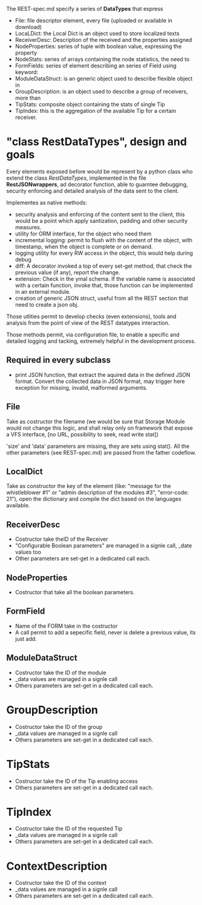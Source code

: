 
The REST-spec.md specify a series of **DataTypes** that express 

  * File: file descriptor element, every file (uploaded or available in download) 
  * LocaLDict: the Local Dict is an object used to store localized texts
  * ReceiverDesc: Description of the received and the properties assigned
  * NodeProperties: series of tuple with boolean value, expressing the property
  * NodeStats: series of arrays containing the node statistics, the need to
  * FormFields: series of element describing an series of Field using keyword:
  * ModuleDataStruct: is an generic object used to describe flexible object in
  * GroupDescription: is an object used to describe a group of receivers, more than
  * TipStats: composite object containing the stats of  single Tip
  * TipIndex: this is the aggregation of the available Tip for a certain receiver.


# "class RestDataTypes", design and goals

Every elements exposed before would be represent by a python class who extend the class _RestDataTypes_, implemented in the file **RestJSONwrappers**, ad decorator function, able to guarntee debugging, security enforcing and detailed analysis of the data sent to the client.

Implementes as native methods:

  * security analysis and enforcing of the content sent to the client, this would be a point which apply santization, padding and other security measures.
  * utility for ORM interface, for the object who need them
  * incremental logging: permit to flush with the content of the object, with timestamp, when the object is complete or on demand.
  * logging utility for every RW access in the object, this would help during debug
  * diff: A decorator invoked a top of every set-get method, that check the previous value (if any), report the change.
  * extension: Check in the ymal schema. If the variable name is associated with a certain function, invoke that, those function can be implemented in an external module.
  * creation of generic JSON struct, useful from all the REST section that need to create a json obj.

Those utlities permit to develop checks (even extensions), tools and analysis from the point of view of the REST datatypes interaction.

Those methods permit, via configuration file, to enable a specific and detailed logging and tacking, extremely helpful in the development process.

## Required in every subclass

  * print JSON function, that extract the aquired data in the defined JSON format. Convert the collected data in JSON format, may trigger here exception for missing, invalid, malformed arguments.

## File

Take as costructor the filename (we would be sure that Storage Module would not change this logic, and shall relay only on framework that expose a VFS interface, [no URL, possibility to seek, read write stat])

'size' and 'data' parameters are missing, they are sets using stat().
All the other parameters (see REST-spec.md) are passed from the father codeflow.


## LocalDict

Take as constructor the key of the element (like: "message for the whistleblower #1" or "admin description of the modules #3", "error-code: 21"), open the dictionary and compile the dict based on the languages available.

## ReceiverDesc

  * Costructor take theID of the Receiver
  * "Configurable Boolean parameters" are managed in a signle call, _date values too
  * Other parameters are set-get in a dedicated call each.

## NodeProperties

  * Costructor that take all the boolean parameters.

## FormField

  * Name of the FORM take in the costructor
  * A call permit to add a sepecific field, never is delete a previous value, its just add.

## ModuleDataStruct

  * Costructor take the ID of the module
  * _data values are managed in a signle call
  * Others parameters are set-get in a dedicated call each.

# GroupDescription

  * Costructor take the ID of the group
  * _data values are managed in a signle call
  * Others parameters are set-get in a dedicated call each.

# TipStats

  * Costructor take the ID of the Tip enabling access
  * Others parameters are set-get in a dedicated call each.

# TipIndex

  * Costructor take the ID of the requested Tip
  * _data values are managed in a signle call
  * Others parameters are set-get in a dedicated call each.

# ContextDescription

  * Costructor take the ID of the context
  * _data values are managed in a signle call
  * Others parameters are set-get in a dedicated call each.
